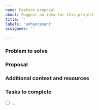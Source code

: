 ```yaml
---
name: Feature proposal
about: Suggest an idea for this project
title: ''
labels: 'enhancement'
assignees: ''

---
```


### Problem to solve

<!-- What is the user problem you are trying to solve with this issue? -->

### Proposal

<!-- Use this section to explain the feature and how it will work. It can be helpful to
add technical details, design proposals, and links to related epics or issues. -->

### Additional context and resources

<!-- Describe the context, use cases, environments, dependencies, and alternative ideas.
Add helpful URLs when applicable. -->


### Tasks to complete

<!-- Tasks that are required to provide this feature. Technical challenges, dependencies, security, documentation, etc. -->

- [ ] ...
